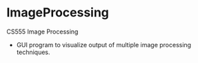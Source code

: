 # ImageProcessing
CS555 Image Processing
- GUI program to visualize output of multiple image processing techniques.